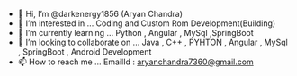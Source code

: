 - 👋 Hi, I’m @darkenergy1856 (Aryan Chandra)
- 👀 I’m interested in ... Coding and Custom Rom Development(Building)
- 🌱 I’m currently learning ... Python , Angular , MySql ,SpringBoot
- 💞️ I’m looking to collaborate on ... Java  , C++ , PYHTON , Angular , MySql , SpringBoot , Android Development
- 📫 How to reach me ... EmailId : aryanchandra7360@gmail.com

<!---
darkenergy1856/darkenergy1856 is a ✨ special ✨ repository because its `README.md` (this file) appears on your GitHub profile.
You can click the Preview link to take a look at your changes.
--->
